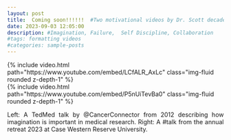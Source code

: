 ```yaml
---
layout: post
title:  Coming soon!!!!!!  #Two motivational videos by Dr. Scott decades apart 
date: 2023-09-03 12:05:00
description: #Imagination, Failure,  Self Discipline, Collaboration   
#tags: formatting videos
#categories: sample-posts
---
```


<div class="row mt-3">
    <div class="col-sm mt-3 mt-md-0">
        {% include video.html path="https://www.youtube.com/embed/LCfALR_AxLc" class="img-fluid rounded z-depth-1" %}
    </div>
    <div class="col-sm mt-3 mt-md-0">
        {% include video.html path="https://www.youtube.com/embed/P5nUiTevBa0" class="img-fluid rounded z-depth-1" %}
    </div>
</div>
<div class="caption">
    <p align="justify">Left: A TedMed talk by @CancerConnector from 2012 describing how imagination is important in medical research. Right: A #talk from the annual retreat 2023 at Case Western Reserve University.</p>
</div>
